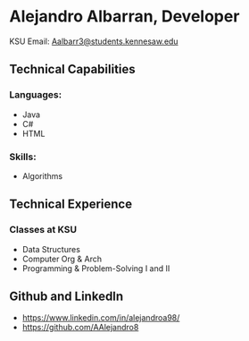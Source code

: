 # Alejandro Albarran, Developer
KSU Email: Aalbarr3@students.kennesaw.edu  
## Technical Capabilities
### Languages: 
* Java
* C#
* HTML
  
### Skills:
* Algorithms

## Technical Experience
### Classes at KSU
* Data Structures
* Computer Org & Arch
* Programming & Problem-Solving I and II

## Github and LinkedIn
* https://www.linkedin.com/in/alejandroa98/
* https://github.com/AAlejandro8
